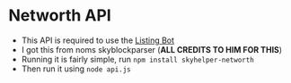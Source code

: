 # Networth API
- This API is required to use the [Listing Bot](https://github.com/airs-sb/listing-bot)
- I got this from noms skyblockparser (**ALL CREDITS TO HIM FOR THIS**)
- Running it is fairly simple, run `npm install skyhelper-networth`
- Then run it using `node api.js`

